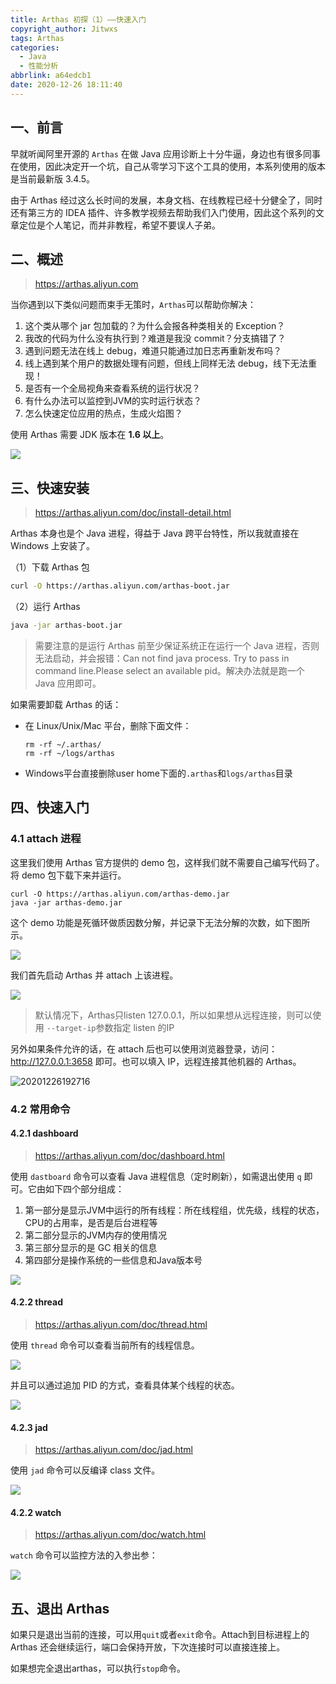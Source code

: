 ```yaml
---
title: Arthas 初探（1）——快速入门
copyright_author: Jitwxs
tags: Arthas
categories:
  - Java
  - 性能分析
abbrlink: a64edcb1
date: 2020-12-26 18:11:40
---
```


## 一、前言

早就听闻阿里开源的 `Arthas` 在做 Java 应用诊断上十分牛逼，身边也有很多同事在使用，因此决定开一个坑，自己从零学习下这个工具的使用，本系列使用的版本是当前最新版 3.4.5。

由于 Arthas 经过这么长时间的发展，本身文档、在线教程已经十分健全了，同时还有第三方的 IDEA 插件、许多教学视频去帮助我们入门使用，因此这个系列的文章定位是个人笔记，而并非教程，希望不要误人子弟。

## 二、概述

> https://arthas.aliyun.com

当你遇到以下类似问题而束手无策时，`Arthas`可以帮助你解决：

1. 这个类从哪个 jar 包加载的？为什么会报各种类相关的 Exception？
2. 我改的代码为什么没有执行到？难道是我没 commit？分支搞错了？
3. 遇到问题无法在线上 debug，难道只能通过加日志再重新发布吗？
4. 线上遇到某个用户的数据处理有问题，但线上同样无法 debug，线下无法重现！
5. 是否有一个全局视角来查看系统的运行状况？
6. 有什么办法可以监控到JVM的实时运行状态？
7. 怎么快速定位应用的热点，生成火焰图？

使用 Arthas 需要 JDK 版本在 **1.6 以上**。

![](https://cdn.jsdelivr.net/gh/jitwxs/cdn/blog/posts/20201226184755.png)

## 三、快速安装

> https://arthas.aliyun.com/doc/install-detail.html

Arthas 本身也是个 Java 进程，得益于 Java 跨平台特性，所以我就直接在 Windows 上安装了。

（1）下载 Arthas 包

```bash
curl -O https://arthas.aliyun.com/arthas-boot.jar
```

（2）运行 Arthas

```bash
java -jar arthas-boot.jar
```

> 需要注意的是运行 Arthas 前至少保证系统正在运行一个 Java 进程，否则无法启动，并会报错：Can not find java process. Try to pass <pid> in command line.Please select an available pid。解决办法就是跑一个 Java 应用即可。

如果需要卸载 Arthas 的话：

- 在 Linux/Unix/Mac 平台，删除下面文件：

  ```shell
  rm -rf ~/.arthas/
  rm -rf ~/logs/arthas
  ```

- Windows平台直接删除user home下面的`.arthas`和`logs/arthas`目录

## 四、快速入门

### 4.1 attach 进程

这里我们使用 Arthas 官方提供的 demo 包，这样我们就不需要自己编写代码了。将 demo 包下载下来并运行。

```shell
curl -O https://arthas.aliyun.com/arthas-demo.jar
java -jar arthas-demo.jar
```

这个 demo 功能是死循环做质因数分解，并记录下无法分解的次数，如下图所示。

![](https://cdn.jsdelivr.net/gh/jitwxs/cdn/blog/posts/20201226192147.png)

我们首先启动 Arthas 并 attach 上该进程。

![](https://cdn.jsdelivr.net/gh/jitwxs/cdn/blog/posts/20201226192318.png)

> 默认情况下，Arthas只listen 127.0.0.1，所以如果想从远程连接，则可以使用 `--target-ip`参数指定 listen 的IP

另外如果条件允许的话，在 attach 后也可以使用浏览器登录，访问：http://127.0.0.1:3658 即可。也可以填入 IP，远程连接其他机器的 Arthas。

![20201226192716](https://cdn.jsdelivr.net/gh/jitwxs/cdn/blog/posts/20201226192716.png)

### 4.2 常用命令

#### 4.2.1 dashboard

> https://arthas.aliyun.com/doc/dashboard.html

使用 `dastboard` 命令可以查看 Java 进程信息（定时刷新），如需退出使用 `q` 即可。它由如下四个部分组成：

1. 第一部分是显示JVM中运行的所有线程：所在线程组，优先级，线程的状态，CPU的占用率，是否是后台进程等
2. 第二部分显示的JVM内存的使用情况
3. 第三部分显示的是 GC 相关的信息
4. 第四部分是操作系统的一些信息和Java版本号

![](https://cdn.jsdelivr.net/gh/jitwxs/cdn/blog/posts/20201226194318.png)

#### 4.2.2 thread

> https://arthas.aliyun.com/doc/thread.html

使用 `thread` 命令可以查看当前所有的线程信息。

![](https://cdn.jsdelivr.net/gh/jitwxs/cdn/blog/posts/20201226194023.png)

并且可以通过追加 PID 的方式，查看具体某个线程的状态。

![](https://cdn.jsdelivr.net/gh/jitwxs/cdn/blog/posts/20201226194126.png)

#### 4.2.3 jad

> https://arthas.aliyun.com/doc/jad.html

使用 `jad` 命令可以反编译 class 文件。

![](https://cdn.jsdelivr.net/gh/jitwxs/cdn/blog/posts/20201226194833.png)

#### 4.2.2 watch

> https://arthas.aliyun.com/doc/watch.html

`watch` 命令可以监控方法的入参出参：

![](https://cdn.jsdelivr.net/gh/jitwxs/cdn/blog/posts/20201226195701.png)

## 五、退出 Arthas

如果只是退出当前的连接，可以用`quit`或者`exit`命令。Attach到目标进程上的 Arthas 还会继续运行，端口会保持开放，下次连接时可以直接连接上。

如果想完全退出arthas，可以执行`stop`命令。